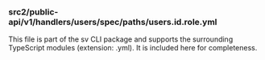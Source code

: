 ### src2/public-api/v1/handlers/users/spec/paths/users.id.role.yml

This file is part of the sv CLI package and supports the surrounding TypeScript modules (extension: .yml). It is included here for completeness.